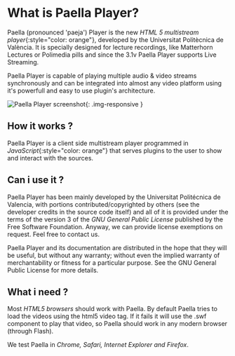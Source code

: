 ---
---

# What is Paella Player?

Paella (pronounced 'paeja') Player is the new *HTML 5 multistream player*{:style="color: orange"}, developed by the Universitat Politècnica de València. It is specially designed for lecture recordings, like Matterhorn Lectures or Polimedia pills and since the 3.1v Paella Player supports Live Streaming.

Paella Player is capable of playing multiple audio & video streams synchronously and can be integrated into almost any video platform using it's powerfull and easy to use plugin's architecture.

![Paella Player screenshot](/assets/images/capture_player.jpg){: .img-responsive }

## How it works ?

Paella Player is a client side multistream player programmed in *JavaScript*{:style="color: orange"} that serves plugins to the user to show and interact with the sources.

## Can i use it ?

Paella Player has been mainly developed by the Universitat Politécnica de Valencia, with portions contributed/copyrighted by others (see the developer credits in the source code itself) and all of it is provided under the terms of the version 3 of the *GNU General Public License* published by the Free Software Foundation. Anyway, we can provide license exemptions on request. Feel free to contact us.

Paella Player and its documentation are distributed in the hope that they will be useful, but without any warranty; without even the implied warranty of merchantability or fitness for a particular purpose. See the GNU General Public License for more details.

## What i need ?

Most *HTML5 browsers* should work with Paella. By default Paella tries to load the videos using the html5 video tag. If it fails it will use the .swf component to play that video, so Paella should work in any modern browser (through Flash).

We test Paella in *Chrome, Safari, Internet Explorer and Firefox*.
